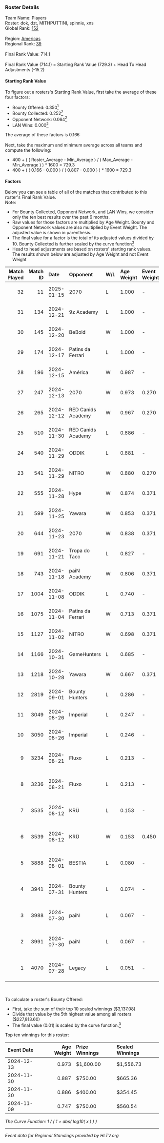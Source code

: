### Roster Details<br />
Team Name: Players<br />
Roster: dok, dzt, MITHPUTTINI, spinnie, xns<br />
Global Rank: [152](../../standings_global_2025_01_16.md)<br />
<br />
Region: [Americas]( ../../standings_americas_2025_01_16.md)<br />
Regional Rank: [39]( ../../standings_americas_2025_01_16.md)<br />
<br />
Final Rank Value:  714.1<br />
<br />
Final Rank Value (714.1) = Starting Rank Value (729.3) + Head To Head Adjustments (-15.2)<br />

#### Starting Rank Value<br />
To figure out a rosters's Starting Rank Value, first take the average of these four factors:<br />
- Bounty Offered: 0.350[<sup>1</sup>](#table2)
- Bounty Collected: 0.252[<sup>2</sup>](#table1)
- Opponent Network: 0.064[<sup>2</sup>](#table1)
- LAN Wins: 0.000[<sup>2</sup>](#table1)

The average of these factors is 0.166<br />
<br />
Next, take the maximum and minimum average across all teams and compute the following:<br />
- 400 + ( ( Roster_Average - Min_Average ) / ( Max_Average - Min_Average ) ) * 1600 = 729.3
- 400 + ( ( 0.166 - 0.000 ) / ( 0.807 - 0.000 ) ) * 1600 = 729.3


#### Factors<br />
Below you can see a table of all of the matches that contributed to this roster's Final Rank Value.<br />
Note:<br />

- For Bounty Collected, Opponent Network, and LAN Wins, we consider only the ten best results over the past 6 months.
- Raw values for those factors are multiplied by Age Weight. Bounty and Opponent Network values are also multiplied by Event Weight. The adjusted value is shown in parenthesis.
- The final value for a factor is the total of its adjusted values divided by 10. Bounty Collected is further scaled by the curve function[<sup>3</sup>](#curveFunction)
- Head to head adjustments are based on rosters' starting rank values. The results shown below are adjusted by Age Weight and not Event Weight
<span id="table1"></span><br />


| Match Played | Match ID | Date       | Opponent           | W/L | Age Weight | Event Weight | Bounty Collected | Opponent Network | LAN Wins  | H2H Adj. | Roster                                |
| -: | -: | :- | :- | :- | :- | :- | :- | :- | :- | -: | :- |
|           32 |       11 | 2025-01-15 | 2070               | L   | 1.000      | -            | -                | -                | -         |   -18.92 | dok, dzt, MITHPUTTINI, spinnie, xns   |
|           31 |      134 | 2024-12-21 | 9z Academy         | L   | 1.000      | -            | -                | -                | -         |   -23.60 | dok, dzt, MITHPUTTINI, spinnie, xns   |
|           30 |      145 | 2024-12-20 | BeBold             | W   | 1.000      | -            | -                | -                | 0 (0.000) |     5.77 | dok, dzt, MITHPUTTINI, spinnie, xns   |
|           29 |      174 | 2024-12-17 | Patins da Ferrari  | L   | 1.000      | -            | -                | -                | -         |   -24.74 | dok, dzt, MITHPUTTINI, spinnie, xns   |
|           28 |      196 | 2024-12-15 | América            | W   | 0.987      | -            | -                | -                | 0 (0.000) |     3.31 | dok, dzt, MITHPUTTINI, spinnie, xns   |
|           27 |      247 | 2024-12-13 | 2070               | W   | 0.973      | 0.270        | 0.002 (0.000)    | 0.268 (0.071)    | 0 (0.000) |    12.57 | dok, dzt, MITHPUTTINI, spinnie, xns   |
|           26 |      265 | 2024-12-12 | RED Canids Academy | W   | 0.967      | 0.270        | 0.012 (0.003)    | 0.121 (0.032)    | 0 (0.000) |    12.62 | dok, dzt, MITHPUTTINI, spinnie, xns   |
|           25 |      510 | 2024-11-30 | RED Canids Academy | L   | 0.886      | -            | -                | -                | -         |   -16.58 | dok, dzt, MITHPUTTINI, spinnie, xns   |
|           24 |      540 | 2024-11-29 | ODDIK              | L   | 0.881      | -            | -                | -                | -         |    -7.56 | dok, dzt, MITHPUTTINI, spinnie, xns   |
|           23 |      541 | 2024-11-29 | NITRO              | W   | 0.880      | 0.270        | 0.003 (0.001)    | 0.295 (0.070)    | 0 (0.000) |    11.70 | dok, dzt, MITHPUTTINI, spinnie, xns   |
|           22 |      555 | 2024-11-28 | Hype               | W   | 0.874      | 0.371        | 0.004 (0.001)    | 0.192 (0.062)    | 0 (0.000) |    14.20 | dok, dzt, MITHPUTTINI, spinnie, xns   |
|           21 |      599 | 2024-11-25 | Yawara             | W   | 0.853      | 0.371        | 0.005 (0.002)    | 0.265 (0.084)    | 0 (0.000) |    11.00 | dok, dzt, MITHPUTTINI, spinnie, xns   |
|           20 |      644 | 2024-11-23 | 2070               | W   | 0.838      | 0.371        | 0.002 (0.001)    | 0.268 (0.083)    | 0 (0.000) |    11.18 | dok, dzt, MITHPUTTINI, spinnie, xns   |
|           19 |      691 | 2024-11-21 | Tropa do Taco      | L   | 0.827      | -            | -                | -                | -         |   -10.91 | dok, dzt, MITHPUTTINI, spinnie, xns   |
|           18 |      743 | 2024-11-18 | paiN Academy       | W   | 0.806      | 0.371        | -                | 0.116 (0.034)    | 0 (0.000) |     3.33 | dok, dzt, MITHPUTTINI, spinnie, xns   |
|           17 |     1004 | 2024-11-08 | ODDIK              | L   | 0.740      | -            | -                | -                | -         |    -5.28 | dok, dzt, MITHPUTTINI, spinnie, xns   |
|           16 |     1075 | 2024-11-04 | Patins da Ferrari  | W   | 0.713      | 0.371        | 0.002 (0.001)    | 0.220 (0.058)    | 0 (0.000) |     9.65 | dok, dzt, MITHPUTTINI, spinnie, xns   |
|           15 |     1127 | 2024-11-02 | NITRO              | W   | 0.698      | 0.371        | 0.003 (0.001)    | 0.295 (0.076)    | -         |     9.67 | dok, dzt, MITHPUTTINI, spinnie, xns   |
|           14 |     1166 | 2024-10-31 | GameHunters        | L   | 0.685      | -            | -                | -                | -         |   -11.38 | dok, dzt, MITHPUTTINI, spinnie, xns   |
|           13 |     1218 | 2024-10-28 | Yawara             | W   | 0.667      | 0.371        | 0.005 (0.001)    | 0.265 (0.065)    | -         |     8.89 | dok, dzt, MITHPUTTINI, spinnie, xns   |
|           12 |     2819 | 2024-09-01 | Bounty Hunters     | L   | 0.286      | -            | -                | -                | -         |    -5.60 | dok, dzt, Lich, MITHPUTTINI, spinnie  |
|           11 |     3049 | 2024-08-26 | Imperial           | L   | 0.247      | -            | -                | -                | -         |    -0.63 | dok, dzt, Lich, MITHPUTTINI, spinnie  |
|           10 |     3050 | 2024-08-26 | Imperial           | L   | 0.246      | -            | -                | -                | -         |    -0.64 | dok, dzt, Lich, MITHPUTTINI, spinnie  |
|            9 |     3234 | 2024-08-21 | Fluxo              | L   | 0.213      | -            | -                | -                | -         |    -0.84 | dok, dzt, MITHPUTTINI, s1cko, spinnie |
|            8 |     3236 | 2024-08-21 | Fluxo              | L   | 0.213      | -            | -                | -                | -         |    -0.84 | dok, dzt, MITHPUTTINI, s1cko, spinnie |
|            7 |     3535 | 2024-08-12 | KRÜ                | L   | 0.153      | -            | -                | -                | -         |    -2.13 | dok, dzt, MITHPUTTINI, s1cko, spinnie |
|            6 |     3539 | 2024-08-12 | KRÜ                | W   | 0.153      | 0.450        | 0.004 (0.000)    | -                | -         |     2.73 | dok, dzt, MITHPUTTINI, s1cko, spinnie |
|            5 |     3888 | 2024-08-01 | BESTIA             | L   | 0.080      | -            | -                | -                | -         |    -0.34 | dok, dzt, MITHPUTTINI, s1cko, spinnie |
|            4 |     3941 | 2024-07-31 | Bounty Hunters     | L   | 0.074      | -            | -                | -                | -         |    -1.43 | dok, dzt, MITHPUTTINI, s1cko, spinnie |
|            3 |     3988 | 2024-07-30 | paiN               | L   | 0.067      | -            | -                | -                | -         |    -0.03 | dok, dzt, MITHPUTTINI, s1cko, spinnie |
|            2 |     3991 | 2024-07-30 | paiN               | L   | 0.067      | -            | -                | -                | -         |    -0.03 | dok, dzt, MITHPUTTINI, s1cko, spinnie |
|            1 |     4070 | 2024-07-28 | Legacy             | L   | 0.051      | -            | -                | -                | -         |    -0.33 | dok, dzt, MITHPUTTINI, s1cko, spinnie |

<br />
<span id="table2"></span><br />
To calculate a roster's Bounty Offered:<br />

- First, take the sum of their top 10 scaled winnings ($3,137.08)
- Divide that value by the 5th highest value among all rosters ($227,813.60)
- The final value (0.01) is scaled by the curve function.[<sup>3</sup>](#curveFunction)

Top ten winnings for this roster:<br />

| Event Date | Age Weight | Prize Winnings | Scaled Winnings |
| :- | -: | :- | :- |
| 2024-12-13 |      0.973 | $1,600.00      | $1,556.73       |
| 2024-11-30 |      0.887 | $750.00        | $665.36         |
| 2024-11-30 |      0.886 | $400.00        | $354.45         |
| 2024-11-09 |      0.747 | $750.00        | $560.54         |


<span id="curveFunction"></span>_The Curve Function: 1 / ( 1 + abs( log10( x ) ) )_<br />

---
_Event data for Regional Standings provided by HLTV.org_<br />

